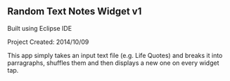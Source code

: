 Random Text Notes Widget v1
---------------------------

Built using Eclipse IDE

Project Created: 2014/10/09

This app simply takes an input text file (e.g. Life Quotes) 
and breaks it into parragraphs, shuffles them and then displays 
a new one on every widget tap.

